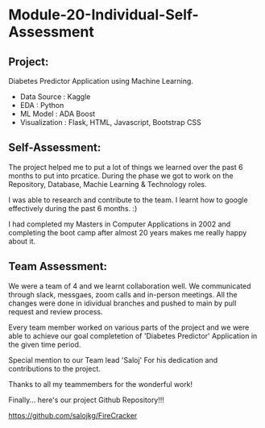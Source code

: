 # Module-20-Individual-Self-Assessment

## Project:

Diabetes Predictor Application using Machine Learning.

- Data Source : Kaggle
- EDA : Python 
- ML Model : ADA Boost
- Visualization : Flask, HTML, Javascript, Bootstrap CSS

## Self-Assessment:

The project helped me to put a lot of things we learned over the past 6 months to put into prcatice. During the phase we got to work on the Repository, Database, Machie Learning & Technology roles.

I was able to research and contribute to the team. I learnt how to google effectively during the past 6 months. :)

I had completed my Masters in Computer Applications in 2002 and completing the boot camp after almost 20 years makes me really happy about it.


## Team Assessment: 

We were a team of 4 and we learnt collaboration well. We communicated through slack, messgaes, zoom calls and in-person meetings. All the changes were done in idividual branches and pushed to main by pull request and review process.

Every team member worked on various parts of the project and we were able to achieve our goal completetion of 'Diabetes Predictor' Application in the given time period.

Special mention to our Team lead 'Saloj' For his dedication and contributions to the project.

Thanks to all my teammembers for the wonderful work!

Finally... here's our project Github Repository!!!


https://github.com/salojkg/FireCracker



